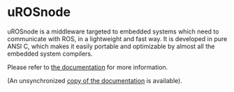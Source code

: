 uROSnode
========

uROSnode is a middleware targeted to embedded systems which need to communicate with ROS, in a lightweight and fast way. It is developed in pure ANSI C, which makes it easily portable and optimizable by almost all the embedded system compilers.

Please refer to [the documentation](./doc/html/index.html) for more information.

(An unsynchronized [copy of the documentation](https://dl.dropbox.com/u/2771793/uros/doc/html/index.html) is available).

